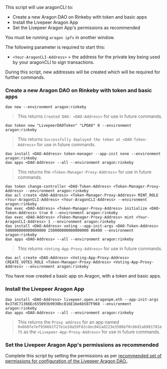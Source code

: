 This script will use aragonCLI to:

- Create a new Aragon DAO on Rinkeby with token and basic apps
- Install the Livepeer Aragon App
- Set the Livepeer Aragon App's permissions as recommended

You must be running `aragon ipfs` in another window.

The following parameter is required to start this:

- `<Your-AragonCLI-Address>` = the address for the private key being used by your aragonCLI to sign transactions.

During this script, new addresses will be created which will be required for further commands.

### Create a new Aragon DAO on Rinkeby with token and basic apps

```
dao new --environment aragon:rinkeby
```

> This returns `Created DAO: <DAO-Address>` for use in future commands.

```
dao token new "LivepeerDAOToken" "LPDAO" 0 --environment aragon:rinkeby
```

> This returns `Successfully deployed the token at <DAO-Token-Address>` for use in future commands.

```
dao install <DAO-Address> token-manager --app-init none --environment aragon:rinkeby
dao apps <DAO-Address> --all --environment aragon:rinkeby
```

> This returns the `<Token-Manager-Proxy-Address>` for use in future commands.

```
dao token change-controller <DAO-Token-Address> <Token-Manager-Proxy-Address> --environment aragon:rinkeby
dao acl create <DAO-Address> <Token-Manager-Proxy-Address> MINT_ROLE <Your-AragonCLI-Address> <Your-AragonCLI-Address> --environment aragon:rinkeby
dao exec <DAO-Address> <Token-Manager-Proxy-Address> initialize <DAO-Token-Address> true 0 --environment aragon:rinkeby
dao exec <DAO-Address> <Token-Manager-Proxy-Address> mint <Your-AragonCLI-Address> 1 --environment aragon:rinkeby
dao install <DAO-Address> voting --app-init-args <DAO-Token-Address> 500000000000000000 250000000000000000 86400 --environment aragon:rinkeby
dao apps <DAO-Address> --all --environment aragon:rinkeby
```

> This returns `<Voting-App-Proxy-Address>` for use in future commands.

```
dao acl create <DAO-Address> <Voting-App-Proxy-Address> CREATE_VOTES_ROLE <Token-Manager-Proxy-Address> <Voting-App-Proxy-Address> --environment aragon:rinkeby
```

You have now created a basic app on Aragon, with a token and basic apps.

### Install the Livepeer Aragon App

```
dao install <DAO-Address> livepeer.open.aragonpm.eth --app-init-args 0x37dC71366Ec655093b9930bc816E16e6b587F968 --environment aragon:rinkeby
dao apps <DAO-Address> --all --environment aragon:rinkeby
```

> This returns  the `Proxy address` for an app named `0x668fe7ef9366b1f27e1e18a59fd2cdec041ad223e3506bf0cb6d1ab981781e75` as the `<Livepeer-App-Proxy-Address>` for use in future commands.

### Set the Livepeer Aragon App's permissions as recommended

Complete this script by setting the permissions as per [recommended set of permissions for configuration of the Livepeer Aragon DAO.](https://github.com/videoDAC/livepeer-aragon/blob/master/recommended-permissions.md).
